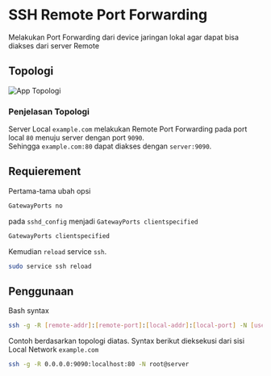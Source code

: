 # SSH Remote Port Forwarding

Melakukan Port Forwarding dari device jaringan lokal agar dapat bisa diakses dari server Remote

## Topologi

![App Topologi](https://media.geeksforgeeks.org/wp-content/uploads/20191031165048/ssh_remote_port3.jpg)


### Penjelasan Topologi

Server Local `example.com` melakukan Remote Port Forwarding pada port local `80` menuju server dengan port `9090`.  
Sehingga `example.com:80` dapat diakses dengan `server:9090`.






## Requierement

Pertama-tama ubah opsi  
```bash 
GatewayPorts no
``` 
pada `sshd_config` menjadi `GatewayPorts clientspecified`
```bash 
GatewayPorts clientspecified
```  
Kemudian ``reload`` service `ssh`.
```bash
sudo service ssh reload
```
    
## Penggunaan

Bash syntax

```bash
ssh -g -R [remote-addr]:[remote-port]:[local-addr]:[local-port] -N [user]@[server.host]
```
Contoh berdasarkan topologi diatas. Syntax berikut dieksekusi dari sisi Local Network `example.com`  
```bash
ssh -g -R 0.0.0.0:9090:localhost:80 -N root@server
```
